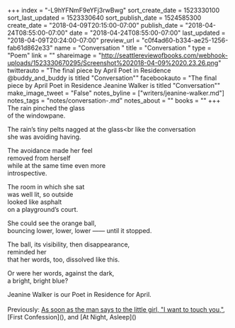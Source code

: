 +++
index = "-L9hYFNmF9eYFj3rwBwg"
sort_create_date = 1523330100
sort_last_updated = 1523330640
sort_publish_date = 1524585300
create_date = "2018-04-09T20:15:00-07:00"
publish_date = "2018-04-24T08:55:00-07:00"
date = "2018-04-24T08:55:00-07:00"
last_updated = "2018-04-09T20:24:00-07:00"
preview_url = "c0f4ad60-b334-ae25-1256-fab61d862e33"
name = "Conversation "
title = "Conversation "
type = "Poem"
link = ""
shareimage = "http://seattlereviewofbooks.com/webhook-uploads/1523330670295/Screenshot%202018-04-09%2020.23.26.png"
twitterauto = "The final piece by April Poet in Residence @buddy_and_buddy is titled \"Conversation\""
facebookauto = "The final piece by April Poet in Residence Jeanine Walker is titled \"Conversation\""
make_image_tweet = "False"
notes_byline = ["writers/jeanine-walker.md"]
notes_tags = "notes/conversation-.md"
notes_about = ""
books = ""
+++
The rain pinched the glass<br>
of the windowpane.

The rain’s tiny pelts nagged at the glass<br
like the conversation<br>
she was avoiding having.

The avoidance made her feel<br>
removed from herself<br>
while at the same time even more<br>
introspective.

The room in which she sat<br>
was well lit, so outside<br>
looked like asphalt<br>
on a playground’s court.

She could see the orange ball,<br>
bouncing lower, lower, lower &mdash;&mdash;
until it stopped.

The ball, its visibility, then disappearance,<br>
reminded her<br>
that her words, too, dissolved like this. 

Or were her words, against the dark,<br>
a bright, bright blue?

<p class="poem-footer">Jeanine Walker is our Poet in Residence for April.<br><br>
Previously: <a href="http://www.seattlereviewofbooks.com/notes/2018/04/03/as-soon-as-the-man-says-to-the-little-girl-i-want-to-touch-you/">As soon as the man says to the little girl, "I want to touch you,"</a>, [First Confession](), and [At Night, Asleep]()</p>